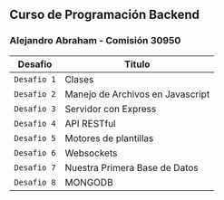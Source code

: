 ## Curso de Programación Backend
### Alejandro Abraham - Comisión 30950

| Desafio       | Titulo                               |
| ------------- | ------------------------------------ |
| `Desafio 1`   | Clases                               |
| `Desafio 2`   | Manejo de Archivos en Javascript     |
| `Desafio 3`   | Servidor con Express                 |
| `Desafio 4`   | API RESTful                          |
| `Desafio 5`   | Motores de plantillas                |
| `Desafio 6`   | Websockets                           |
| `Desafio 7`   | Nuestra Primera Base de Datos        |
| `Desafio 8`   | MONGODB                              |
